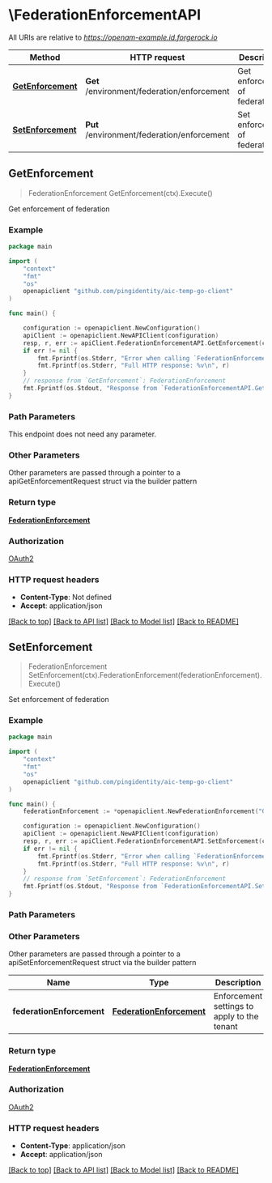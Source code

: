 # \FederationEnforcementAPI

All URIs are relative to *https://openam-example.id.forgerock.io*

Method | HTTP request | Description
------------- | ------------- | -------------
[**GetEnforcement**](FederationEnforcementAPI.md#GetEnforcement) | **Get** /environment/federation/enforcement | Get enforcement of federation
[**SetEnforcement**](FederationEnforcementAPI.md#SetEnforcement) | **Put** /environment/federation/enforcement | Set enforcement of federation



## GetEnforcement

> FederationEnforcement GetEnforcement(ctx).Execute()

Get enforcement of federation



### Example

```go
package main

import (
    "context"
    "fmt"
    "os"
    openapiclient "github.com/pingidentity/aic-temp-go-client"
)

func main() {

    configuration := openapiclient.NewConfiguration()
    apiClient := openapiclient.NewAPIClient(configuration)
    resp, r, err := apiClient.FederationEnforcementAPI.GetEnforcement(context.Background()).Execute()
    if err != nil {
        fmt.Fprintf(os.Stderr, "Error when calling `FederationEnforcementAPI.GetEnforcement``: %v\n", err)
        fmt.Fprintf(os.Stderr, "Full HTTP response: %v\n", r)
    }
    // response from `GetEnforcement`: FederationEnforcement
    fmt.Fprintf(os.Stdout, "Response from `FederationEnforcementAPI.GetEnforcement`: %v\n", resp)
}
```

### Path Parameters

This endpoint does not need any parameter.

### Other Parameters

Other parameters are passed through a pointer to a apiGetEnforcementRequest struct via the builder pattern


### Return type

[**FederationEnforcement**](FederationEnforcement.md)

### Authorization

[OAuth2](../README.md#OAuth2)

### HTTP request headers

- **Content-Type**: Not defined
- **Accept**: application/json

[[Back to top]](#) [[Back to API list]](../README.md#documentation-for-api-endpoints)
[[Back to Model list]](../README.md#documentation-for-models)
[[Back to README]](../README.md)


## SetEnforcement

> FederationEnforcement SetEnforcement(ctx).FederationEnforcement(federationEnforcement).Execute()

Set enforcement of federation



### Example

```go
package main

import (
    "context"
    "fmt"
    "os"
    openapiclient "github.com/pingidentity/aic-temp-go-client"
)

func main() {
    federationEnforcement := *openapiclient.NewFederationEnforcement("Groups_example") // FederationEnforcement | Enforcement settings to apply to the tenant

    configuration := openapiclient.NewConfiguration()
    apiClient := openapiclient.NewAPIClient(configuration)
    resp, r, err := apiClient.FederationEnforcementAPI.SetEnforcement(context.Background()).FederationEnforcement(federationEnforcement).Execute()
    if err != nil {
        fmt.Fprintf(os.Stderr, "Error when calling `FederationEnforcementAPI.SetEnforcement``: %v\n", err)
        fmt.Fprintf(os.Stderr, "Full HTTP response: %v\n", r)
    }
    // response from `SetEnforcement`: FederationEnforcement
    fmt.Fprintf(os.Stdout, "Response from `FederationEnforcementAPI.SetEnforcement`: %v\n", resp)
}
```

### Path Parameters



### Other Parameters

Other parameters are passed through a pointer to a apiSetEnforcementRequest struct via the builder pattern


Name | Type | Description  | Notes
------------- | ------------- | ------------- | -------------
 **federationEnforcement** | [**FederationEnforcement**](FederationEnforcement.md) | Enforcement settings to apply to the tenant | 

### Return type

[**FederationEnforcement**](FederationEnforcement.md)

### Authorization

[OAuth2](../README.md#OAuth2)

### HTTP request headers

- **Content-Type**: application/json
- **Accept**: application/json

[[Back to top]](#) [[Back to API list]](../README.md#documentation-for-api-endpoints)
[[Back to Model list]](../README.md#documentation-for-models)
[[Back to README]](../README.md)

